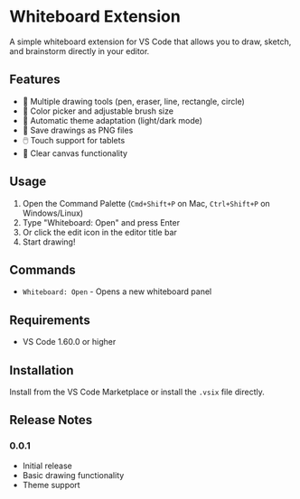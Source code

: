 # Whiteboard Extension

A simple whiteboard extension for VS Code that allows you to draw, sketch, and brainstorm directly in your editor.

## Features

- 🎨 Multiple drawing tools (pen, eraser, line, rectangle, circle)
- 🎨 Color picker and adjustable brush size
- 🌙 Automatic theme adaptation (light/dark mode)
- 💾 Save drawings as PNG files
- 🖱️ Touch support for tablets
- 🧹 Clear canvas functionality

## Usage

1. Open the Command Palette (`Cmd+Shift+P` on Mac, `Ctrl+Shift+P` on Windows/Linux)
2. Type "Whiteboard: Open" and press Enter
3. Or click the edit icon in the editor title bar
4. Start drawing!

## Commands

- `Whiteboard: Open` - Opens a new whiteboard panel

## Requirements

- VS Code 1.60.0 or higher

## Installation

Install from the VS Code Marketplace or install the `.vsix` file directly.

## Release Notes

### 0.0.1
- Initial release
- Basic drawing functionality
- Theme support